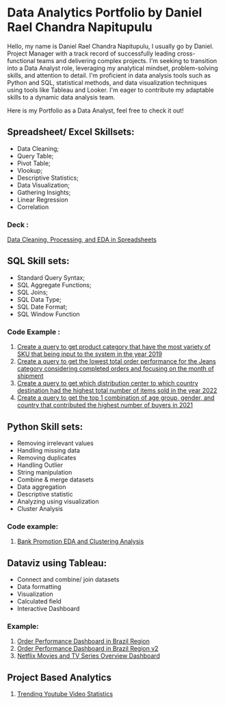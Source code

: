 # Data Analytics Portfolio by Daniel Rael Chandra Napitupulu
Hello, my name is Daniel Rael Chandra Napitupulu, I usually go by Daniel. Project Manager with a track record of successfully leading cross-functional teams and delivering complex projects. I'm seeking to transition into a Data Analyst role, leveraging my analytical mindset, problem-solving skills, and attention to detail. I'm proficient in data analysis tools such as Python and SQL, statistical methods, and data visualization techniques using tools like Tableau and Looker. I'm eager to contribute my adaptable skills to a dynamic data analysis team.
  
Here is my Portfolio as a Data Analyst, feel free to check it out!

## Spreadsheet/ Excel Skillsets:
* Data Cleaning;
* Query Table;
* Pivot Table;
* Vlookup;
* Descriptive Statistics;
* Data Visualization;
* Gathering Insights;
* Linear Regression
* Correlation

### Deck :
[Data Cleaning, Processing, and EDA in Spreadsheets](https://drive.google.com/file/d/1Kqf6-Al7N8tmA6SWKfTvU4Qlm_rgCiir/view?usp=sharing)

## SQL Skill sets:
* Standard Query Syntax;  
* SQL Aggregate Functions; 
* SQL Joins; 
* SQL Data Type; 
* SQL Date Format; 
* SQL Window Function

### Code Example :
1. [Create a query to get product category that have the most variety of SKU that being input to the system in the year 2019](https://console.cloud.google.com/bigquery?sq=178305489124:f6e96553a5e74870a4d0e848bde5d08b)
2. [Create a query to get the lowest total order performance for the Jeans category considering completed orders and focusing on the month of shipment](https://console.cloud.google.com/bigquery?sq=178305489124:737a35e09b1643f49563aed706e54594)
3. [Create a query to get which distribution center to which country destination had the highest total number of items sold in the year 2022](https://console.cloud.google.com/bigquery?sq=178305489124:1474ba5a869d4b99aa184dd7e046e259)
4. [Create a query to get  the top 1 combination of age group, gender, and country that contributed the highest number of buyers in 2021](https://console.cloud.google.com/bigquery?sq=178305489124:8de37d2d23c440fb909a8bc332cc9f9b)



## Python Skill sets:
* Removing irrelevant values
* Handling missing data
* Removing duplicates
* Handling Outlier
* String manipulation
* Combine & merge datasets
* Data aggregation
* Descriptive statistic
* Analyzing using visualization
* Cluster Analysis

### Code example:
1. [Bank Promotion EDA and Clustering Analysis](https://github.com/danielraelc16/danielraelc16/blob/76cd474bc67adedbfe69b550057e851133e13ef2/Revo%20Bank%20Promotion%20Dataset.ipynb)

## Dataviz using Tableau:
* Connect and combine/ join datasets
* Data formatting
* Visualization
* Calculated field
* Interactive Dashboard

### Example:
1. [Order Performance Dashboard in Brazil Region](https://public.tableau.com/app/profile/dharma.wangsa2601/viz/OrderPerformanceDataVisualization-BrazilEcommerce/OrderPerformanceDashboard?publish=yes)
2. [Order Performance Dashboard in Brazil Region v2](https://public.tableau.com/views/W9W10_KeyAnswer_IntermediateJAN22/InteractiveDashboard?:language=en-GB&:display_count=n&:origin=viz_share_link)
3. [Netflix Movies and TV Series Overview Dashboard](https://public.tableau.com/views/TLsim_W9W10_Team5/Dashboard1?:language=en-GB&:display_count=n&:origin=viz_share_link)


## Project Based Analytics
1. [Trending Youtube Video Statistics](https://drive.google.com/file/d/1FrDXT_Ye-8uOxLXg5NfgtXXPE3CUcfoj/view?usp=sharing)
